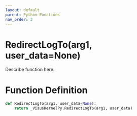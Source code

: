 ```yaml
---
layout: default
parent: Python Functions
nav_order: 2
---
```


# RedirectLogTo(arg1, user_data=None)

Describe function here.

# Function Definition

```python
def RedirectLogTo(arg1, user_data=None):
    return _VisusKernelPy.RedirectLogTo(arg1, user_data)
```